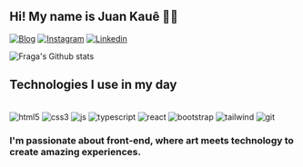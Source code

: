 
## Hi! My name is Juan Kauê 🖐🏼

[![Blog](https://img.shields.io/website?label=juankaue.com&style=for-the-badge&url=https://sujeitoprogramador.com)](https://portfolio-jk-six.vercel.app/)
[![Instagram](https://img.shields.io/badge/@frontendjuan-E4405F?style=for-the-badge&logo=instagram&logoColor=white)](https://www.instagram.com/frontendjuan/)
[![Linkedin](https://img.shields.io/badge/juan_kauê-0077b5?style=for-the-badge&logo=linkedin&logoColor=white)](https://www.linkedin.com/in/juan-kau%C3%AA-724076268/)

![Fraga's Github stats](https://github-readme-stats.vercel.app/api?username=juankaue1&show_icons=true&theme=dark)

## Technologies I use in my day

<div style="display: inline_block"><br/>
    <img align="center" alt="html5" src="https://img.shields.io/badge/HTML5-E34F26?style=for-the-badge&logo=html5&logoColor=white">
    <img align="center" alt="css3" src="https://img.shields.io/badge/CSS3-1572B6?style=for-the-badge&logo=css3&logoColor=white">
    <img align="center" alt="js" src="https://img.shields.io/badge/JavaScript-F7DF1E?style=for-the-badge&logo=javascript&logoColor=black">
    <img align="center" alt="typescript" src="https://img.shields.io/badge/TypeScript-007ACC?style=for-the-badge&logo=typescript&logoColor=white">
    <img align="center" alt="react" src="https://img.shields.io/badge/React-20232A?style=for-the-badge&logo=react&logoColor=61DAFB">
    <img align="center" alt="bootstrap" src="https://img.shields.io/badge/Bootstrap-563D7C?style=for-the-badge&logo=bootstrap&logoColor=white">
    <img align="center" alt="tailwind" src="https://img.shields.io/badge/Tailwind_CSS-38B2AC?style=for-the-badge&logo=tailwind-css&logoColor=white">
    <img align="center" alt="git" src="https://img.shields.io/badge/GIT-E44C30?style=for-the-badge&logo=git&logoColor=white">
</div>

### I'm passionate about front-end, where art meets technology to create amazing experiences.
